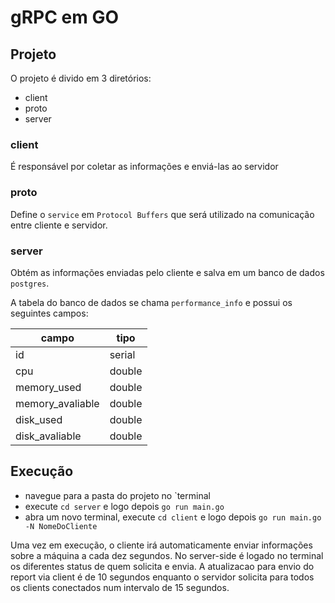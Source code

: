 # gRPC em GO

## Projeto

O projeto é divido em 3 diretórios:
- client
- proto
- server

### client
É responsável por coletar as informações e enviá-las ao servidor

### proto
Define o `service` em `Protocol Buffers` que será utilizado na comunicação entre cliente e servidor.

### server
Obtém as informações enviadas pelo cliente e salva em um banco de dados `postgres`.

A tabela do banco de dados se chama `performance_info` e possui os seguintes campos:

| campo            | tipo   |
|------------------|--------|
| id               | serial |
| cpu              | double |
| memory_used      | double |
| memory_avaliable | double |
| disk_used        | double |
| disk_avaliable   | double |

## Execução
* navegue para a pasta do projeto no `terminal
* execute `cd server` e logo depois `go run main.go`  
* abra um novo terminal, execute `cd client` e logo depois `go run main.go -N NomeDoCliente`  

Uma vez em execução, o cliente irá automaticamente enviar informações sobre a máquina a cada dez segundos. 
No server-side é logado no terminal os diferentes status de quem solicita e envia. A atualizacao para envio do 
report via client é de 10 segundos enquanto o servidor solicita para todos os clients conectados num intervalo de 15 segundos.